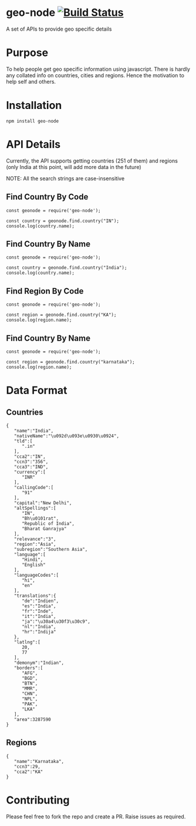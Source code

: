 # geo-node [![Build Status](https://travis-ci.org/VishwasShashidhar/geo-node.svg)](https://travis-ci.org/VishwasShashidhar/geo-node)
A set of APIs to provide geo specific details

# Purpose
To help people get geo specific information using javascript. There is hardly any collated info on countries, cities and regions. Hence the motivation to help self and others.

# Installation
`npm install geo-node`

# API Details
Currently, the API supports getting countries (251 of them) and regions (only India at this point, will add more data in the future)

NOTE: All the search strings are case-insensitive

## Find Country By Code

```
const geonode = require('geo-node');

const country = geonode.find.country("IN");
console.log(country.name);

```
## Find Country By Name

```
const geonode = require('geo-node');

const country = geonode.find.country("India");
console.log(country.name);

```

## Find Region By Code

```
const geonode = require('geo-node');

const region = geonode.find.country("KA");
console.log(region.name);

```
## Find Country By Name

```
const geonode = require('geo-node');

const region = geonode.find.country("karnataka");
console.log(region.name);

```

# Data Format

## Countries

```
{
   "name":"India",
   "nativeName":"\u092d\u093e\u0930\u0924",
   "tld":[
      ".in"
   ],
   "cca2":"IN",
   "ccn3":"356",
   "cca3":"IND",
   "currency":[
      "INR"
   ],
   "callingCode":[
      "91"
   ],
   "capital":"New Delhi",
   "altSpellings":[
      "IN",
      "Bh\u0101rat",
      "Republic of India",
      "Bharat Ganrajya"
   ],
   "relevance":"3",
   "region":"Asia",
   "subregion":"Southern Asia",
   "language":[
      "Hindi",
      "English"
   ],
   "languageCodes":[
      "hi",
      "en"
   ],
   "translations":{
      "de":"Indien",
      "es":"India",
      "fr":"Inde",
      "it":"India",
      "ja":"\u30a4\u30f3\u30c9",
      "nl":"India",
      "hr":"Indija"
   },
   "latlng":[
      20,
      77
   ],
   "demonym":"Indian",
   "borders":[
      "AFG",
      "BGD",
      "BTN",
      "MMR",
      "CHN",
      "NPL",
      "PAK",
      "LKA"
   ],
   "area":3287590
}
```

## Regions

```
{
   "name":"Karnataka",
   "ccn3":29,
   "cca2":"KA"
}
```

# Contributing

Please feel free to fork the repo and create a PR. Raise issues as required.